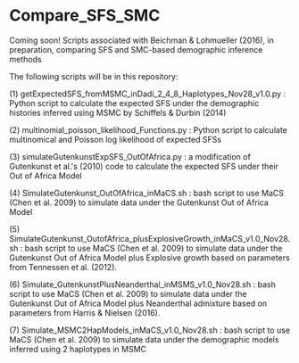 # Compare_SFS_SMC
Coming soon! Scripts associated with Beichman &amp; Lohmueller (2016), in preparation, comparing SFS and SMC-based demographic inference methods

The following scripts will be in this repository:

(1) getExpectedSFS_fromMSMC_inDadi_2_4_8_Haplotypes_Nov28_v1.0.py : Python script to calculate the expected SFS under the demographic histories inferred using MSMC by Schiffels & Durbin (2014)

(2) multinomial_poisson_likelihood_Functions.py : Python script to calculate multinomical and Poisson log likelihood of expected SFSs

(3) simulateGutenkunstExpSFS_OutOfAfrica.py : a modification of Gutenkunst et al.'s (2010) code to calculate the expected SFS under their Out of Africa Model

(4) SimulateGutenkunst_OutOfAfrica_inMaCS.sh : bash script to use MaCS (Chen et al. 2009) to simulate data under the Gutenkunst Out of Africa Model 

(5) SimulateGutenkunst_OutofAfrica_plusExplosiveGrowth_inMaCS_v1.0_Nov28.sh : bash script to use MaCS (Chen et al. 2009) to simulate data under the Gutenkunst Out of Africa Model plus Explosive growth based on parameters from Tennessen et al. (2012). 

(6) Simulate_GutenkunstPlusNeanderthal_inMSMS_v1.0_Nov28.sh : bash script to use MaCS (Chen et al. 2009) to simulate data under the Gutenkunst Out of Africa Model plus Neanderthal admixture based on parameters from Harris & Nielsen (2016).

(7) Simulate_MSMC2HapModels_inMaCS_v1.0_Nov28.sh : bash script to use MaCS (Chen et al. 2009) to simulate data under the demographic models inferred using 2 haplotypes in MSMC

